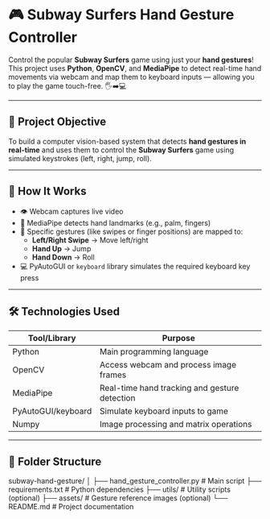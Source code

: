 # 🎮 Subway Surfers Hand Gesture Controller

Control the popular **Subway Surfers** game using just your **hand gestures**!  
This project uses **Python**, **OpenCV**, and **MediaPipe** to detect real-time hand movements via webcam and map them to keyboard inputs — allowing you to play the game touch-free. 🖐️➡️💻

---

## 🧠 Project Objective

To build a computer vision-based system that detects **hand gestures in real-time** and uses them to control the **Subway Surfers** game using simulated keystrokes (left, right, jump, roll).

---

## 🎥 How It Works

- 👁️ Webcam captures live video
- 🧠 MediaPipe detects hand landmarks (e.g., palm, fingers)
- 🎯 Specific gestures (like swipes or finger positions) are mapped to:
  - **Left/Right Swipe** → Move left/right
  - **Hand Up** → Jump
  - **Hand Down** → Roll
- 💻 PyAutoGUI or `keyboard` library simulates the required keyboard key press

---

## 🛠️ Technologies Used

| Tool/Library     | Purpose                                 |
|------------------|------------------------------------------|
| Python           | Main programming language                |
| OpenCV           | Access webcam and process image frames   |
| MediaPipe        | Real-time hand tracking and gesture detection |
| PyAutoGUI/keyboard | Simulate keyboard inputs to game        |
| Numpy            | Image processing and matrix operations   |

---

## 📁 Folder Structure

subway-hand-gesture/
│
├── hand_gesture_controller.py # Main script
├── requirements.txt # Python dependencies
├── utils/ # Utility scripts (optional)
├── assets/ # Gesture reference images (optional)
└── README.md # Project documentation
